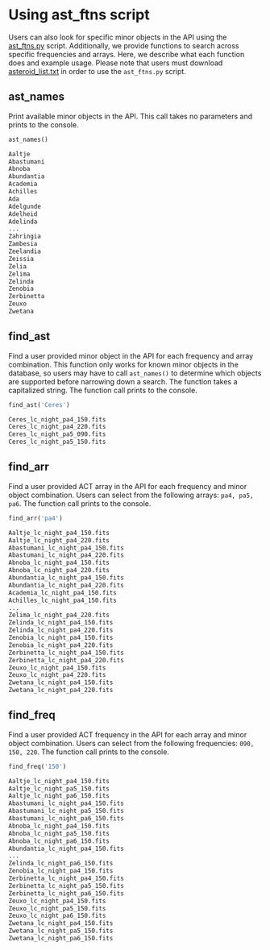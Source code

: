 # Using ast_ftns script

Users can also look for specific minor objects in the API using the [ast_ftns.py](https://github.com/ricco-hub/ASTRONAUT/blob/main/ast_ftns.py) script. Additionally, we provide functions to search across specific frequencies and arrays. Here, we describe what each function does and example usage. Please note that users must download [asteroid_list.txt](https://github.com/ricco-hub/ASTRONAUT/blob/main/asteroid_list.txt) in order to use the `ast_ftns.py` script.

## ast_names

Print available minor objects in the API. This call takes no parameters and prints to the console.

```python
ast_names()

Aaltje
Abastumani
Abnoba
Abundantia
Academia
Achilles
Ada
Adelgunde
Adelheid
Adelinda
...
Zahringia
Zambesia
Zeelandia
Zeissia
Zelia
Zelima
Zelinda
Zenobia
Zerbinetta
Zeuxo
Zwetana
```

## find_ast

Find a user provided minor object in the API for each frequency and array combination. This function only works for known minor objects in the database, so users may have to call `ast_names()` to determine which objects are supported before narrowing down a search. The function takes a capitalized string. The function call prints to the console.

```python
find_ast('Ceres')

Ceres_lc_night_pa4_150.fits
Ceres_lc_night_pa4_220.fits
Ceres_lc_night_pa5_090.fits
Ceres_lc_night_pa5_150.fits
```

## find_arr

Find a user provided ACT array in the API for each frequency and minor object combination. Users can select from the following arrays: `pa4, pa5, pa6`. The function call prints to the console.

```python
find_arr('pa4')

Aaltje_lc_night_pa4_150.fits
Aaltje_lc_night_pa4_220.fits
Abastumani_lc_night_pa4_150.fits
Abastumani_lc_night_pa4_220.fits
Abnoba_lc_night_pa4_150.fits
Abnoba_lc_night_pa4_220.fits
Abundantia_lc_night_pa4_150.fits
Abundantia_lc_night_pa4_220.fits
Academia_lc_night_pa4_150.fits
Achilles_lc_night_pa4_150.fits
...
Zelima_lc_night_pa4_220.fits
Zelinda_lc_night_pa4_150.fits
Zelinda_lc_night_pa4_220.fits
Zenobia_lc_night_pa4_150.fits
Zenobia_lc_night_pa4_220.fits
Zerbinetta_lc_night_pa4_150.fits
Zerbinetta_lc_night_pa4_220.fits
Zeuxo_lc_night_pa4_150.fits
Zeuxo_lc_night_pa4_220.fits
Zwetana_lc_night_pa4_150.fits
Zwetana_lc_night_pa4_220.fits
```

## find_freq

Find a user provided ACT frequency in the API for each array and minor object combination. Users can select from the following frequencies: `090, 150, 220`. The function call prints to the console.

```python
find_freq('150')

Aaltje_lc_night_pa4_150.fits
Aaltje_lc_night_pa5_150.fits
Aaltje_lc_night_pa6_150.fits
Abastumani_lc_night_pa4_150.fits
Abastumani_lc_night_pa5_150.fits
Abastumani_lc_night_pa6_150.fits
Abnoba_lc_night_pa4_150.fits
Abnoba_lc_night_pa5_150.fits
Abnoba_lc_night_pa6_150.fits
Abundantia_lc_night_pa4_150.fits
...
Zelinda_lc_night_pa6_150.fits
Zenobia_lc_night_pa4_150.fits
Zerbinetta_lc_night_pa4_150.fits
Zerbinetta_lc_night_pa5_150.fits
Zerbinetta_lc_night_pa6_150.fits
Zeuxo_lc_night_pa4_150.fits
Zeuxo_lc_night_pa5_150.fits
Zeuxo_lc_night_pa6_150.fits
Zwetana_lc_night_pa4_150.fits
Zwetana_lc_night_pa5_150.fits
Zwetana_lc_night_pa6_150.fits
```
